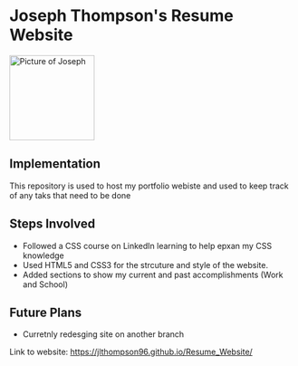# Joseph Thompson's Resume Website
<img src = "https://avatars.githubusercontent.com/u/10181448?s=400&u=c06fd2d61fe0042ee42b8770545343ea31a8f9f0&v=4" alt="Picture of Joseph" height="150px"/>

## Implementation
This repository is used to host my portfolio webiste and used to keep track of any taks that need to be done

## Steps Involved
* Followed a CSS course on LinkedIn learning to help epxan my CSS knowledge
* Used HTML5 and CSS3 for the strcuture and style of the website.
* Added sections to show my current and past accomplishments (Work and School)

## Future Plans
* Curretnly redesging site on another branch

Link to website: https://jlthompson96.github.io/Resume_Website/
